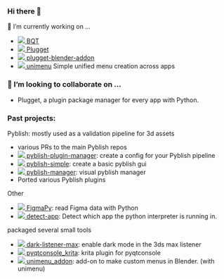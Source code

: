 ### Hi there 👋
🔭 I’m currently working on ...
- [![](https://img.shields.io/github/stars/techartorg/bqt?style=social) BQT](https://github.com/techartorg/bqt)
- [![](https://img.shields.io/github/stars/hannesdelbeke/plugget?style=social) Plugget](https://github.com/hannesdelbeke/plugget)
- [![](https://img.shields.io/github/stars/hannesdelbeke/plugget-blender-addon?style=social) plugget-blender-addon](https://github.com/hannesdelbeke/plugget-blender-addon)
- [![](https://img.shields.io/github/stars/hannesdelbeke/unimenu?style=social) unimenu](https://github.com/hannesdelbeke/unimenu) Simple unified menu creation across apps
### 👯 I’m looking to collaborate on ...

- Plugget, a plugin package manager for every app with Python.

### Past projects:

Pyblish: mostly used as a validation pipeline for 3d assets
- various PRs to the main Pyblish repos
- [![](https://img.shields.io/github/stars/hannesdelbeke/pyblish-plugin-manager?style=social) pyblish-plugin-manager](https://github.com/hannesdelbeke/pyblish-plugin-manager): create a config for your Pyblish pipeline
- [![](https://img.shields.io/github/stars/hannesdelbeke/pyblish-simple?style=social) pyblish-simple](https://github.com/hannesdelbeke/pyblish-simple): create a basic pyblish gui
- [![](https://img.shields.io/github/stars/hannesdelbeke/pyblish-manager?style=social) pyblish-manager](https://github.com/hannesdelbeke/pyblish-manager): visual pyblish manager
- Ported various Pyblish plugins

Other
- [![](https://img.shields.io/github/stars/Amatobahn/FigmaPy?style=social) FigmaPy](https://github.com/Amatobahn/FigmaPy): read Figma data with Python
- [![](https://img.shields.io/github/stars/hannesdelbeke/detect-app?style=social) detect-app](https://github.com/hannesdelbeke/detect-app): Detect which app the python interpreter is running in.

packaged several small tools
- [![](https://img.shields.io/github/stars/hannesdelbeke/dark-listener-max?style=social) dark-listener-max](https://github.com/hannesdelbeke/dark-listener-max): enable dark mode in the 3ds max listener
- [![](https://img.shields.io/github/stars/hannesdelbeke/pyqtconsole_krita?style=social) pyqtconsole_krita](https://github.com/hannesdelbeke/pyqtconsole_krita): krita plugin for pyqtconsole
- [![](https://img.shields.io/github/stars/hannesdelbeke/unimenu_addon?style=social) unimenu_addon](https://github.com/hannesdelbeke/unimenu_addon): add-on to make custom menus in Blender. (with unimenu)

<!--
**hannesdelbeke/hannesdelbeke** is a ✨ _special_ ✨ repository because its `README.md` (this file) appears on your GitHub profile.

Here are some ideas to get you started:

- 🔭 I’m currently working on ...
- 🌱 I’m currently learning ...
- 👯 I’m looking to collaborate on ...
- 🤔 I’m looking for help with ...
- 💬 Ask me about ...
- 📫 How to reach me: ...
- 😄 Pronouns: ...
- ⚡ Fun fact: ...
-->
